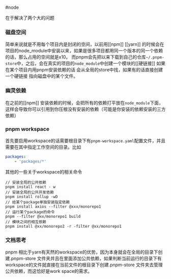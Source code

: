 #node 

在于解决了两个大的问题
### 磁盘空间

简单来说就是不用每个项目内是封闭的空间，以前用[[npm]] [[yarn]] 的时候会在项目的node_module中安装以来，如果是很多项目都用同一个版本的同一个依赖的话，那么占用的空间就是x10。
而pnpm会先把以来下载到自己的仓库`~/.pnpm-store`中，之后，会在真实的项目的`node_module`中创建一个模块的[[硬链接]]
如果在某个项目内用pnpm安装依赖的话 会从全局的store中找，如果有的话直接创建一个硬链接 指向磁盘中的某个文件。

### 幽灵依赖

在之前的[[npm]] 安装依赖的时候，会把所有的依赖打平放在`node_module`下面，这样会导致你可以引用到你压根没有安装的依赖（可能是你安装的依赖安装的三方依赖）

### pnpm workspace 

首先要启用workspace的话需要根目录下有`pnpm-workspace.yaml`配置文件，并且需要在其中指定工作空间的目录。比如
```yaml
packages:
	- 'packages/*'
```

其他的一些关于workspace的相关命令
```
// 安装全局的公共依赖
pnpm install react - w
// 安装全局的公共开发依赖
pnpm install rollup -wD
// 给某个package单独安装指定依赖
pnpm install axios --filter @xxx/monorepo1
// 运行某个package的命令
pnpm --filter @xx/monorepo1 build
// 模块之间的相互依赖
pnpm install @xx/monorepo2 -r -filter @xx/monorepo1 
```

### 文档思考
pnpm 相比于yarn有天然的workspace的优势，因为本身就会在全局的目录下创建.pnpm-store 文件夹并且在里面添加公共依赖，如果判断当前运行的目录下有workspace的文件就直接在当前文件的根目录下创建.pnpm-store 文件夹去管理公共依赖，而这恰好是work space的需求。